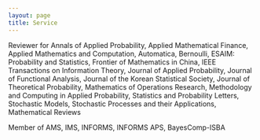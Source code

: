 ```yaml
---
layout: page
title: Service
---
```

Reviewer for Annals of Applied Probability, Applied Mathematical Finance, Applied Mathematics and Computation, Automatica, Bernoulli, ESAIM: Probability and Statistics, Frontier of Mathematics in China, IEEE Transactions on Information Theory, Journal of Applied Probability, Journal of Functional Analysis, Journal of the Korean Statistical Society, Journal of Theoretical Probability, Mathematics of Operations Research, Methodology and Computing in Applied Probability, Statistics and Probability Letters, Stochastic Models, Stochastic Processes and their Applications, Mathematical Reviews

Member of AMS, IMS, INFORMS, INFORMS APS, BayesComp-ISBA 
